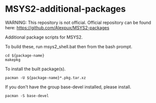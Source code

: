 MSYS2-additional-packages
==============

WARNING: This repository is not official. Official repository can be found here: https://github.com/Alexpux/MSYS2-packages

Additional package scripts for MSYS2.

To build these, run msys2_shell.bat then from the bash prompt.

    cd ${package-name}
    makepkg

To install the built package(s).

    pacman -U ${package-name}*.pkg.tar.xz

If you don't have the group base-devel installed, please install.

    pacman -S base-devel
